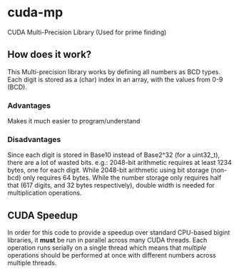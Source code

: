 # cuda-mp
CUDA Multi-Precision Library (Used for prime finding)

## How does it work?
This Multi-precision library works by defining all numbers as BCD types. Each digit is stored as a (char) index in an array, with the values from 0-9 (BCD).

### Advantages
Makes it much easier to program/understand

### Disadvantages
Since each digit is stored in Base10 instead of Base2^32 (for a uint32_t), there are a lot of wasted bits.
e.g.: 2048-bit arithmetic requires at least 1234 bytes, one for each digit. While 2048-bit arithmetic using bit storage (non-bcd) only requires 64 bytes.
While the number storage only requires half that (617 digits, and 32 bytes respectively), double width is needed for multiplication operations.

## CUDA Speedup
In order for this code to provide a speedup over standard CPU-based bigint libraries, it **must** be run in parallel across many CUDA threads.
Each operation runs serially on a single thread which means that *multiple* operations should be performed at once with different numbers across multiple threads.
